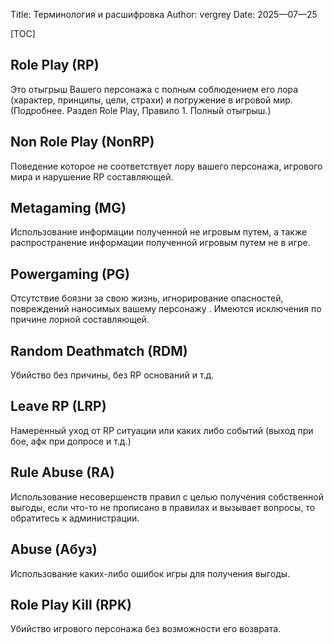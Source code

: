 Title: Терминология и расшифровка
Author: vergrey
Date: 2025—07—25

[TOC]

## Role Play (RP)
Это отыгрыш Вашего персонажа с полным соблюдением его лора (характер, принципы, цели, страхи) и погружение в игровой мир. (Подробнее. Раздел Role Play, Правило 1. Полный отыгрыш.)

## Non Role Play (NonRP) 
Поведение которое не соответствует лору вашего персонажа, игрового мира и нарушение RP составляющей. 

## Metagaming (MG)
Использование информации полученной не игровым путем, а также распространение информации полученной игровым путем не в игре.

## Powergaming (PG) 
Отсутствие боязни за свою жизнь, игнорирование опасностей, повреждений наносимых вашему персонажу .  Имеются исключения по причине лорной составляющей.

## Random Deathmatch (RDM)
Убийство без причины, без RP оснований и т.д.

## Leave RP (LRP)
Намеренный уход от RP ситуации или каких либо событий (выход при бое, афк при допросе и т.д.)

## Rule Abuse (RA) 
Использование несовершенств правил с целью получения собственной выгоды, если что-то не прописано в правилах и вызывает вопросы, то обратитесь к администрации.

## Abuse (Абуз) 
Использование каких-либо ошибок игры для получения выгоды. 

## Role Play Kill (RPK)
Убийство игрового персонажа без возможности его возврата.